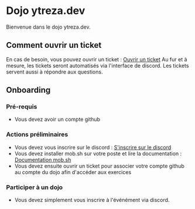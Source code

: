 # Dojo ytreza.dev

Bienvenue dans le dojo ytreza.dev.

## Comment ouvrir un ticket
En cas de besoin, vous pouvez ouvrir un ticket : [Ouvrir un ticket](https://airtable.com/appQ2Kv5N18Qh6Nii/pagMzgblmdBffUFCv/form)
Au fur et à mesure, les tickets seront automatisés via l'interface de discord.
Les tickets servent aussi à répondre aux questions.


## Onboarding
### Pré-requis
- Vous devez avoir un compte github


### Actions préliminaires
- Vous devez vous inscrire sur le discord : [S'inscrire sur le discord](https://discord.gg/hchMMcTDet)
- Vous devez installer mob.sh sur votre poste et lire la documentation : [Documentation mob.sh](https://mob.sh/)
- Vous devez ensuite ouvrir un ticket pour associer votre compte github au compte du dojo afin d'accéder aux exercices

### Participer à un dojo
- Vous devez simplement vous inscrire à l'événément via discord.








